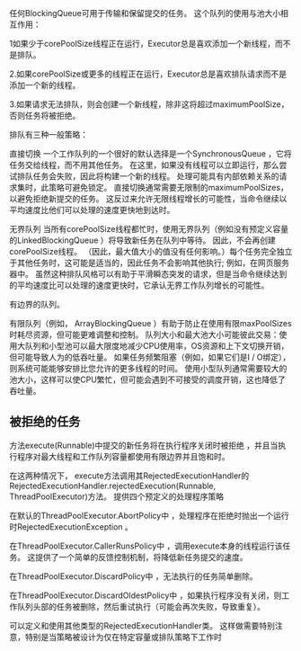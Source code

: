 任何BlockingQueue可用于传输和保留提交的任务。 这个队列的使用与池大小相互作用：
 
1如果少于corePoolSize线程正在运行，Executor总是喜欢添加一个新线程，而不是排队。 

2.如果corePoolSize或更多的线程正在运行，Executor总是喜欢排队请求而不是添加一个新的线程。 

3.如果请求无法排队，则会创建一个新线程，除非这将超过maximumPoolSize，否则任务将被拒绝。 

排队有三种一般策略： 

直接切换 一个工作队列的一个很好的默认选择是一个SynchronousQueue ，它将任务交给线程，而不用其他任务。 在这里，如果没有线程可以立即运行，那么尝试排队任务会失败，因此将构建一个新的线程。 处理可能具有内部依赖关系的请求集时，此策略可避免锁定。 直接切换通常需要无限制的maximumPoolSizes，以避免拒绝新提交的任务。 这反过来允许无限线程增长的可能性，当命令继续以平均速度比他们可以处理的速度更快地到达时。 

无界队列 当所有corePoolSize线程都忙时，使用无界队列（例如没有预定义容量的LinkedBlockingQueue ）将导致新任务在队列中等待。 因此，不会再创建corePoolSize线程。 （因此，最大值大小的值没有任何影响。）每个任务完全独立于其他任务时，这可能是适当的，因此任务不会影响其他执行; 例如，在网页服务器中。 虽然这种排队风格可以有助于平滑瞬态突发的请求，但是当命令继续达到的平均速度比可以处理的速度更快时，它承认无界工作队列增长的可能性。 

有边界的队列。 

有限队列（例如， ArrayBlockingQueue ）有助于防止在使用有限maxPoolSizes时耗尽资源，但可能更难调整和控制。 队列大小和最大池大小可能彼此交易：使用大队列和小型池可以最大限度地减少CPU使用率，OS资源和上下文切换开销，但可能导致人为的低吞吐量。 如果任务频繁阻塞（例如，如果它们是I / O绑定），则系统可能能够安排比您允许的更多线程的时间。 使用小型队列通常需要较大的池大小，这样可以使CPU繁忙，但可能会遇到不可接受的调度开销，这也降低了吞吐量。 


## 被拒绝的任务
 
方法execute(Runnable)中提交的新任务将在执行程序关闭时被拒绝 ，并且当执行程序对最大线程和工作队列容量都使用有限边界并且饱和时。 

在这两种情况下， execute方法调用其RejectedExecutionHandler的RejectedExecutionHandler.rejectedExecution(Runnable, ThreadPoolExecutor)方法。 提供四个预定义的处理程序策略 

在默认的ThreadPoolExecutor.AbortPolicy中 ，处理程序在拒绝时抛出一个运行时RejectedExecutionException 。 

在ThreadPoolExecutor.CallerRunsPolicy中 ，调用execute本身的线程运行该任务。 这提供了一个简单的反馈控制机制，将降低新任务提交的速度。 

在ThreadPoolExecutor.DiscardPolicy中 ，无法执行的任务简单删除。 

在ThreadPoolExecutor.DiscardOldestPolicy中 ，如果执行程序没有关闭，则工作队列头部的任务被删除，然后重试执行（可能会再次失败，导致重复）。 

可以定义和使用其他类型的RejectedExecutionHandler类。 这样做需要特别注意，特别是当策略被设计为仅在特定容量或排队策略下工作时